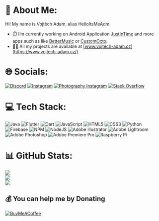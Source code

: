 # 👋 About Me:
Hi! My name is Vojtěch Adam, alias HelloItsMeAdm.
- ⏱️ I’m currently working on Android Application [JustInTime](https://play.google.com/store/apps/details?id=com.helloitsmeadm.justintime) and more apps such as like [BetterMusic](https://github.com/HelloItsMeAdm/BetterMusic) or [CustomOcto](https://github.com/HelloItsMeAdm/CustomOcto).
- 👨‍💻 All my projects are available at [www.vojtech-adam.cz](https://www.vojtech-adam.cz/)


# 🌐 Socials:
[![Discord](https://img.shields.io/badge/Discord-%237289DA.svg?logo=discord&logoColor=white)](htttps://discord.gg/HelloItsMeAdm#7708) [![Instagram](https://img.shields.io/badge/Instagram-%23E4405F.svg?logo=Instagram&logoColor=white)](https://instagram.com/helloitsmeadm) [![Photography Instagram](https://img.shields.io/badge/Photography%20Instagram-%23E4405F.svg?logo=Instagram&logoColor=white)](https://instagram.com/photographer_vojtech) [![Stack Overflow](https://img.shields.io/badge/-Stackoverflow-FE7A16?logo=stack-overflow&logoColor=white)](https://stackoverflow.com/users/14413202) 

# 💻 Tech Stack:
![Java](https://img.shields.io/badge/java-%23ED8B00.svg?style=for-the-badge&logo=java&logoColor=white) ![Flutter](https://img.shields.io/badge/Flutter-%2302569B.svg?style=for-the-badge&logo=Flutter&logoColor=white) ![Dart](https://img.shields.io/badge/dart-%230175C2.svg?style=for-the-badge&logo=dart&logoColor=white) ![JavaScript](https://img.shields.io/badge/javascript-%23323330.svg?style=for-the-badge&logo=javascript&logoColor=%23F7DF1E) ![HTML5](https://img.shields.io/badge/html5-%23E34F26.svg?style=for-the-badge&logo=html5&logoColor=white) ![CSS3](https://img.shields.io/badge/css3-%231572B6.svg?style=for-the-badge&logo=css3&logoColor=white) ![Python](https://img.shields.io/badge/python-3670A0?style=for-the-badge&logo=python&logoColor=ffdd54) ![Firebase](https://img.shields.io/badge/firebase-%23039BE5.svg?style=for-the-badge&logo=firebase) ![NPM](https://img.shields.io/badge/NPM-%23000000.svg?style=for-the-badge&logo=npm&logoColor=white) ![NodeJS](https://img.shields.io/badge/node.js-6DA55F?style=for-the-badge&logo=node.js&logoColor=white) ![Adobe Illustrator](https://img.shields.io/badge/adobeillustrator-%23FF9A00.svg?style=for-the-badge&logo=adobeillustrator&logoColor=white) ![Adobe Lightroom](https://img.shields.io/badge/Adobe%20Lightroom-31A8FF.svg?style=for-the-badge&logo=Adobe%20Lightroom&logoColor=white) ![Adobe Photoshop](https://img.shields.io/badge/adobephotoshop-%2331A8FF.svg?style=for-the-badge&logo=adobephotoshop&logoColor=white) ![Adobe Premiere Pro](https://img.shields.io/badge/Adobe%20Premiere%20Pro-9999FF.svg?style=for-the-badge&logo=Adobe%20Premiere%20Pro&logoColor=white) ![Raspberry Pi](https://img.shields.io/badge/-RaspberryPi-C51A4A?style=for-the-badge&logo=Raspberry-Pi)
# 📊 GitHub Stats:
![](https://github-readme-stats.vercel.app/api?username=helloitsmeadm&theme=dark&hide_border=false&include_all_commits=false&count_private=false)<br/>
![](https://github-readme-streak-stats.herokuapp.com/?user=helloitsmeadm&theme=dark&hide_border=false)<br/>
[![](https://visitcount.itsvg.in/api?id=helloitsmeadm&icon=0&color=3)](https://visitcount.itsvg.in)

## 💰 You can help me by Donating
[![BuyMeACoffee](https://img.shields.io/badge/Buy%20Me%20A%20Coffee-FFCE00?style=for-the-badge&logo=buymeacoffee&logoColor=white)](https://buymeacoffee.com/vojtechadam)
